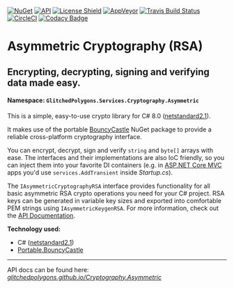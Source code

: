 [![NuGet](https://buildstats.info/nuget/GlitchedPolygons.Services.Cryptography.Asymmetric)](https://www.nuget.org/packages/GlitchedPolygons.Services.Cryptography.Asymmetric)
[![API](https://img.shields.io/badge/api-docs-informational)](https://glitchedpolygons.github.io/Cryptography.Asymmetric/api/GlitchedPolygons.Services.Cryptography.Asymmetric.html) 
[![License Shield](https://img.shields.io/badge/license-Apache--2.0-orange)](https://github.com/GlitchedPolygons/Cryptography.Asymmetric/blob/master/LICENSE)
[![AppVeyor](https://ci.appveyor.com/api/projects/status/y5873yb3icfdjqp2/branch/master?svg=true)](https://ci.appveyor.com/project/GlitchedPolygons/cryptography-asymmetric/branch/master)
[![Travis Build Status](https://travis-ci.org/GlitchedPolygons/Cryptography.Asymmetric.svg?branch=master)](https://travis-ci.org/GlitchedPolygons/Cryptography.Asymmetric)
[![CircleCI](https://circleci.com/gh/GlitchedPolygons/Cryptography.Asymmetric.svg?style=shield)](https://circleci.com/gh/GlitchedPolygons/Cryptography.Asymmetric)
[![Codacy Badge](https://api.codacy.com/project/badge/Grade/af5f70aa367443d88341549cdc6fa566)](https://www.codacy.com/manual/GlitchedPolygons/Cryptography.Asymmetric?utm_source=github.com&amp;utm_medium=referral&amp;utm_content=GlitchedPolygons/Cryptography.Asymmetric&amp;utm_campaign=Badge_Grade)

# Asymmetric Cryptography (RSA)

## Encrypting, decrypting, signing and verifying data made easy.

#### Namespace:  `GlitchedPolygons.Services.Cryptography.Asymmetric`

This is a simple, easy-to-use crypto library for C# 8.0 ([netstandard2.1](https://github.com/dotnet/standard/blob/master/docs/versions/netstandard2.1.md)).

It makes use of the portable [BouncyCastle](https://www.bouncycastle.org/) NuGet package to provide a reliable cross-platform cryptography interface.

You can encrypt, decrypt, sign and verify `string` and `byte[]` arrays with ease. The interfaces and their implementations are also IoC friendly, so you can inject them into your favorite DI containers (e.g. in [ASP.NET Core MVC](https://docs.microsoft.com/en-us/aspnet/core/mvc/overview?view=aspnetcore-2.2) apps you'd use `services.AddTransient` inside _Startup.cs_).

The `IAsymmetricCryptographyRSA` interface provides functionality for all basic asymmetric RSA crypto operations you need for your C# project. 
RSA keys can be generated in variable key sizes and exported into comfortable PEM strings using `IAsymmetricKeygenRSA`.
For more information, check out the [API Documentation](https://glitchedpolygons.github.io/Cryptography.Asymmetric/api/GlitchedPolygons.Services.Cryptography.Asymmetric.html).

**Technology used:**
* C# ([netstandard2.1](https://github.com/dotnet/standard/blob/master/docs/versions/netstandard2.1.md))
* [Portable.BouncyCastle](https://github.com/onovotny/bc-csharp)

---

API docs can be found here:
_[glitchedpolygons.github.io/Cryptography.Asymmetric](https://glitchedpolygons.github.io/Cryptography.Asymmetric/api/GlitchedPolygons.Services.Cryptography.Asymmetric.html)_
